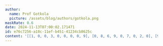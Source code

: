 ```yaml
---
author:
  name: Prof Gotkola
  picture: /assets/blog/authors/gotkola.png
maskRate: 0.6
date: 2024-11-13T07:00:02.171471
id: e76c7256-a18c-11ef-b451-41234cb8625c
content: '[[1, 0, 0, 3, 0, 0, 0, 0, 9], [0, 8, 6, 9, 0, 7, 0, 2, 0], [9, 0, 0, 0, 0, 8, 0, 6, 0], [8, 1, 0, 0, 3, 0, 0, 4, 7], [0, 6, 4, 7, 8, 0, 0, 0, 5], [0, 0, 0, 0, 0, 9, 2, 0, 8], [0, 0, 0, 0, 0, 6, 0, 0, 1], [0, 0, 0, 0, 1, 3, 0, 7, 0], [3, 9, 1, 0, 0, 0, 0, 0, 6]]'
---
```


